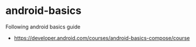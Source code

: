 # android-basics
Following android basics guide 

* https://developer.android.com/courses/android-basics-compose/course
